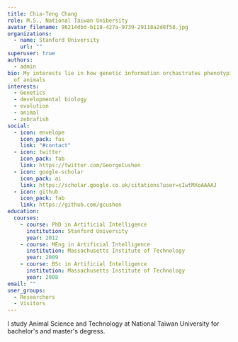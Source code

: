 ```yaml
---
title: Chia-Teng Chang
role: M.S., National Taiwan Unibersity
avatar_filename: 96214dbd-b118-427a-9739-29118a2d8f58.jpg
organizations:
  - name: Stanford University
    url: ""
superuser: true
authors:
  - admin
bio: My interests lie in how genetic information orchastrates phenotypic traits
  of animals
interests:
  - Genetics
  - developmental biology
  - evolution
  - animal
  - zebrafish
social:
  - icon: envelope
    icon_pack: fas
    link: "#contact"
  - icon: twitter
    icon_pack: fab
    link: https://twitter.com/GeorgeCushen
  - icon: google-scholar
    icon_pack: ai
    link: https://scholar.google.co.uk/citations?user=sIwtMXoAAAAJ
  - icon: github
    icon_pack: fab
    link: https://github.com/gcushen
education:
  courses:
    - course: PhD in Artificial Intelligence
      institution: Stanford University
      year: 2012
    - course: MEng in Artificial Intelligence
      institution: Massachusetts Institute of Technology
      year: 2009
    - course: BSc in Artificial Intelligence
      institution: Massachusetts Institute of Technology
      year: 2008
email: ""
user_groups:
  - Researchers
  - Visitors
---
```

I study Animal Science and Technology at National Taiwan University for bachelor's and master's degress.